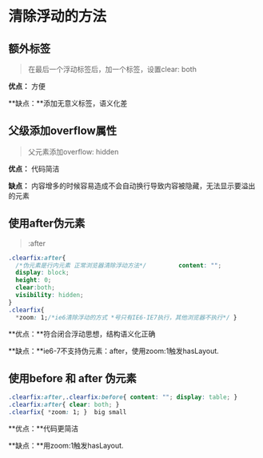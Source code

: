 # 清除浮动的方法

## 额外标签

> 在最后一个浮动标签后，加一个标签，设置clear: both

**优点：** 方便

**缺点：**添加无意义标签，语义化差

## 父级添加overflow属性

> 父元素添加overflow: hidden

**优点：** 代码简洁

**缺点：** 内容增多的时候容易造成不会自动换行导致内容被隐藏，无法显示要溢出的元素

## 使用after伪元素

> :after

```css
.clearfix:after{
  /*伪元素是行内元素 正常浏览器清除浮动方法*/ 		   content: ""; 
  display: block; 
  height: 0; 
  clear:both; 
  visibility: hidden; 
} 
.clearfix{ 
  *zoom: 1;/*ie6清除浮动的方式 *号只有IE6-IE7执行，其他浏览器不执行*/ }
```

**优点：**符合闭合浮动思想，结构语义化正确

**缺点：**ie6-7不支持伪元素：after，使用zoom:1触发hasLayout.

## 使用before 和 after 伪元素

```css
.clearfix:after,.clearfix:before{ content: ""; display: table; } 
.clearfix:after{ clear: both; } 
.clearfix{ *zoom: 1; }  big small
```

 **优点：**代码更简洁

 **缺点：**用zoom:1触发hasLayout.

